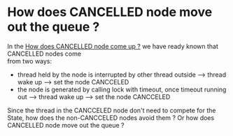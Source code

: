 # How does CANCELLED node move out the queue ?
In the [How does CANCELLED node come up ?](./questions/cancelledCameup.md) we have ready known that CANCELLED nodes come  
from two ways:
* thread held by the node is interrupted by other thread outside ——> thread wake up ——> set the node CANCCELED
* the node is generated by calling lock with timeout, once timeout running out  ——> thread wake up ——> set the node CANCCELED

Since the thread in the CANCCELED node don't need to compete for the State, how does the non-CANCCELED nodes avoid them ?
Or how does CANCELLED node move out the queue ?
